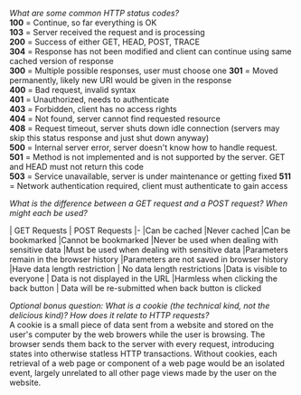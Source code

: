 *What are some common HTTP status codes?*  
**100** = Continue, so far everything is OK  
**103** = Server received the request and is processing  
**200** = Success of either GET, HEAD, POST, TRACE  
**304** = Response has not been modified and client can continue using same cached version of response  
**300** = Multiple possible responses, user must choose one
**301** = Moved permanently, likely new URI would be given in the response  
**400** = Bad request, invalid syntax  
**401** = Unauthorized, needs to authenticate  
**403** = Forbidden, client has no access rights  
**404** = Not found, server cannot find requested resource  
**408** = Request timeout, server shuts down idle connection (servers may skip this status response and just shut down anyway)  
**500** = Internal server error, server doesn't know how to handle request.  
**501** = Method is not implemented and is not supported by the server. GET and HEAD must not return this code  
**503** = Service unavailable, server is under maintenance or getting fixed
**511** = Network authentication required, client must authenticate to gain access

*What is the difference between a GET request and a POST request? When might each be used?*

| GET Requests | POST Requests
|-
|Can be cached |Never cached
|Can be bookmarked |Cannot be bookmarked
|Never be used when dealing with sensitive data |Must be used when dealing with sensitive data
|Parameters remain in the browser history |Parameters are not saved in browser history
|Have data length restriction | No data length restrictions
|Data is visible to everyone | Data is not displayed in the URL
|Harmless when clicking the back button | Data will be re-submitted when back button is clicked

*Optional bonus question: What is a cookie (the technical kind, not the delicious kind)? How does it relate to HTTP requests?*  
A cookie is a small piece of data sent from a website and stored on the user's computer by the web browers while the user is browsing. The browser sends them back to the server with every request, introducing states into otherwise statless HTTP transactions.  Without cookies, each retrieval of a web page or component of a web page would be an isolated event, largely unrelated to all other page views made by the user on the website.
